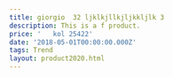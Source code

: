 ```yaml
---
title: giorgio  32 ljklkjllkjljkkljlk 3
description: This is a f product.
price: '   kol 25422'
date: '2018-05-01T00:00:00.000Z'
tags: Trend
layout: product2020.html
---
```


